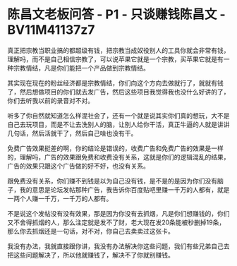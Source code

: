 # 陈昌文老板问答 - P1 - 只谈赚钱陈昌文 - BV11M41137z7

真正把宗教当职业搞的都超级有钱，把宗教当成奴役别人的工具你就会非常有钱，理解吗，而不是自己相信宗教了，可以说苹果它就是一个宗教，买苹果它就是有一种宗教情结，凡是你们能把一个产品做到宗教情结。

其实现在现在的粉丝经济都是宗教情结，你们向这个方向去做就行了，就就有钱了，然后想做项目的你们就去发广告，然后这些项目我觉得我也没什么好讲的了，你们去听我以前的录音对不对。

听多了你自然就知道怎么样混社会了，还有一个就是说其实你们真的想玩，大不是自己去玩项目，而是不让去洗别人的脑，让别人给你干活，真正牛逼的人就是讲讲几句话，然后活就干了，然后自己啥也没有干。

免费广告效果挺差的啊，你的结论是错误的，收费广告和免费广告的效果是一样的，理解吗，广告的效果跟免费和收费没有关系，这就是你们的逻辑混乱的结果，广告的效果只跟这个广告做的好不好，也没有关系。

跟免费没有关系，你们赚不到钱是以为自己没有钱，是不是的是因为你们没有脑子，我的意思是论坛发帖那种广告，我告诉你百度贴吧里赚一千万的人都有，就是一两个人赚一千万，一千万的人都有。

不是说这个发帖没有没有效果，那是因为你没有去抓烟，凡是你们想赚钱的，你们又不舍得抓烟的人，那么注定就是发不了财，老大现在发20条能被秒删掉19条，那么你去抓烟还是一句话，对不对，你自己去卖卖过这张卡。

我没有办法，我就直接跟你讲，我没有办法解决你这些问题，我们有些兄弟自己去把这些问题解决了，所以他就赚钱了，解决不了你就别赚钱。


